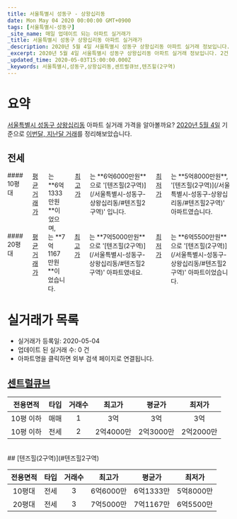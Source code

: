 ```yaml
---
title: 서울특별시 성동구 - 상왕십리동
date: Mon May 04 2020 00:00:00 GMT+0900
tags: [서울특별시-성동구]
_site_name: 매일 업데이트 되는 아파트 실거래가
_title: 서울특별시 성동구 상왕십리동 아파트 실거래가
_description: 2020년 5월 4일 서울특별시 성동구 상왕십리동 아파트 실거래 정보입니다. 2건 아파트 정보가 있습니다.
_excerpt: 2020년 5월 4일 서울특별시 성동구 상왕십리동 아파트 실거래 정보입니다. 2건 아파트 정보가 있습니다.
_updated_time: 2020-05-03T15:00:00.000Z
_keywords: 서울특별시,성동구,상왕십리동,센트럴큐브,텐즈힐(2구역)
---
```





# 요약
<ins>서울특별시 성동구 상왕십리동</ins> 아파트 실거래 가격을 알아볼까요? <ins>2020년 5월 4일</ins> 기준으로 <ins>이번달, 지난달 거래</ins>를 정리해보았습니다.

## 전세
<div class="container">
<div class="six columns" markdown="1">
#### 10평대
<ins>평균 거래가</ins>는 **6억1333만원**이었으며, <ins>최고가</ins>는 **6억6000만원**으로 '[텐즈힐(2구역)](/서울특별시-성동구-상왕십리동/#텐즈힐2구역)' 입니다. <ins>최저가</ins>는 **5억8000만원**, '[텐즈힐(2구역)](/서울특별시-성동구-상왕십리동/#텐즈힐2구역)' 아파트였습니다.
</div>
<div class="six columns" markdown="1">
#### 20평대
<ins>평균 거래가</ins>는 **7억1167만원**이었습니다. <ins>최고가</ins>는 **7억5000만원**으로 '[텐즈힐(2구역)](/서울특별시-성동구-상왕십리동/#텐즈힐2구역)' 아파트였네요. <ins>최저가</ins>는 **6억5500만원**으로 '[텐즈힐(2구역)](/서울특별시-성동구-상왕십리동/#텐즈힐2구역)' 아파트이었습니다.
</div>
</div>



# 실거래가 목록
- 실거래가 등록일: 2020-05-04
- 업데이트 된 실거래 수: 0 건
- 아파트명을 클릭하면 외부 검색 페이지로 연결됩니다.

## [센트럴큐브](#센트럴큐브)

|전용면적|타입|거래수|최고가|평균가|최저가|
|:---:|:---:|:---:|:---:|:---:|:---:|
|10평 이하|<span class="deal-type-1">매매</span>|1|3억|3억|3억|
|10평 이하|<span class="deal-type-2">전세</span>|2|2억4000만|2억3000만|2억2000만|

<br/>
## [텐즈힐(2구역)](#텐즈힐2구역)

|전용면적|타입|거래수|최고가|평균가|최저가|
|:---:|:---:|:---:|:---:|:---:|:---:|
|10평대|<span class="deal-type-2">전세</span>|3|6억6000만|6억1333만|5억8000만|
|20평대|<span class="deal-type-2">전세</span>|3|7억5000만|7억1167만|6억5500만|

<br/>



